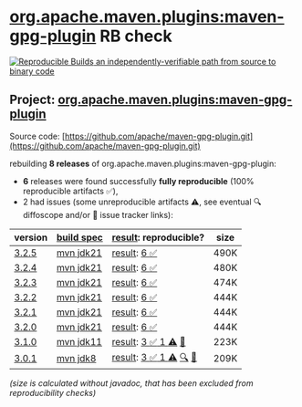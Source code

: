 [org.apache.maven.plugins:maven-gpg-plugin](https://central.sonatype.com/artifact/org.apache.maven.plugins/maven-gpg-plugin/versions) RB check
=======

[![Reproducible Builds](https://reproducible-builds.org/images/logos/rb.svg) an independently-verifiable path from source to binary code](https://reproducible-builds.org/)

## Project: [org.apache.maven.plugins:maven-gpg-plugin](https://central.sonatype.com/artifact/org.apache.maven.plugins/maven-gpg-plugin/versions)

Source code: [https://github.com/apache/maven-gpg-plugin.git](https://github.com/apache/maven-gpg-plugin.git)

rebuilding **8 releases** of org.apache.maven.plugins:maven-gpg-plugin:
- **6** releases were found successfully **fully reproducible** (100% reproducible artifacts :white_check_mark:),
- 2 had issues (some unreproducible artifacts :warning:, see eventual :mag: diffoscope and/or :memo: issue tracker links):

| version | [build spec](/BUILDSPEC.md) | [result](https://reproducible-builds.org/docs/jvm/): reproducible? | size |
| -- | --------- | ------ | -- |
| [3.2.5](https://central.sonatype.com/artifact/org.apache.maven.plugins/maven-gpg-plugin/3.2.5/pom) | [mvn jdk21](maven-gpg-plugin-3.2.5.buildspec) | [result](maven-gpg-plugin-3.2.5.buildinfo): [6 :white_check_mark: ](maven-gpg-plugin-3.2.5.buildcompare) | 490K |
| [3.2.4](https://central.sonatype.com/artifact/org.apache.maven.plugins/maven-gpg-plugin/3.2.4/pom) | [mvn jdk21](maven-gpg-plugin-3.2.4.buildspec) | [result](maven-gpg-plugin-3.2.4.buildinfo): [6 :white_check_mark: ](maven-gpg-plugin-3.2.4.buildcompare) | 480K |
| [3.2.3](https://central.sonatype.com/artifact/org.apache.maven.plugins/maven-gpg-plugin/3.2.3/pom) | [mvn jdk21](maven-gpg-plugin-3.2.3.buildspec) | [result](maven-gpg-plugin-3.2.3.buildinfo): [6 :white_check_mark: ](maven-gpg-plugin-3.2.3.buildcompare) | 474K |
| [3.2.2](https://central.sonatype.com/artifact/org.apache.maven.plugins/maven-gpg-plugin/3.2.2/pom) | [mvn jdk21](maven-gpg-plugin-3.2.2.buildspec) | [result](maven-gpg-plugin-3.2.2.buildinfo): [6 :white_check_mark: ](maven-gpg-plugin-3.2.2.buildcompare) | 444K |
| [3.2.1](https://central.sonatype.com/artifact/org.apache.maven.plugins/maven-gpg-plugin/3.2.1/pom) | [mvn jdk21](maven-gpg-plugin-3.2.1.buildspec) | [result](maven-gpg-plugin-3.2.1.buildinfo): [6 :white_check_mark: ](maven-gpg-plugin-3.2.1.buildcompare) | 444K |
| [3.2.0](https://central.sonatype.com/artifact/org.apache.maven.plugins/maven-gpg-plugin/3.2.0/pom) | [mvn jdk21](maven-gpg-plugin-3.2.0.buildspec) | [result](maven-gpg-plugin-3.2.0.buildinfo): [6 :white_check_mark: ](maven-gpg-plugin-3.2.0.buildcompare) | 444K |
| [3.1.0](https://central.sonatype.com/artifact/org.apache.maven.plugins/maven-gpg-plugin/3.1.0/pom) | [mvn jdk11](maven-gpg-plugin-3.1.0.buildspec) | [result](maven-gpg-plugin-3.1.0.buildinfo): [3 :white_check_mark:  1 :warning:](maven-gpg-plugin-3.1.0.buildcompare) [:memo:](https://issues.apache.org/jira/browse/MGPG-98) | 223K |
| [3.0.1](https://central.sonatype.com/artifact/org.apache.maven.plugins/maven-gpg-plugin/3.0.1/pom) | [mvn jdk8](maven-gpg-plugin-3.0.1.buildspec) | [result](maven-gpg-plugin-3.0.1.buildinfo): [3 :white_check_mark:  1 :warning:](maven-gpg-plugin-3.0.1.buildcompare) [:mag:](maven-gpg-plugin-3.0.1.diffoscope) [:memo:](https://issues.apache.org/jira/browse/MGPG-98) | 209K |

<i>(size is calculated without javadoc, that has been excluded from reproducibility checks)</i>
